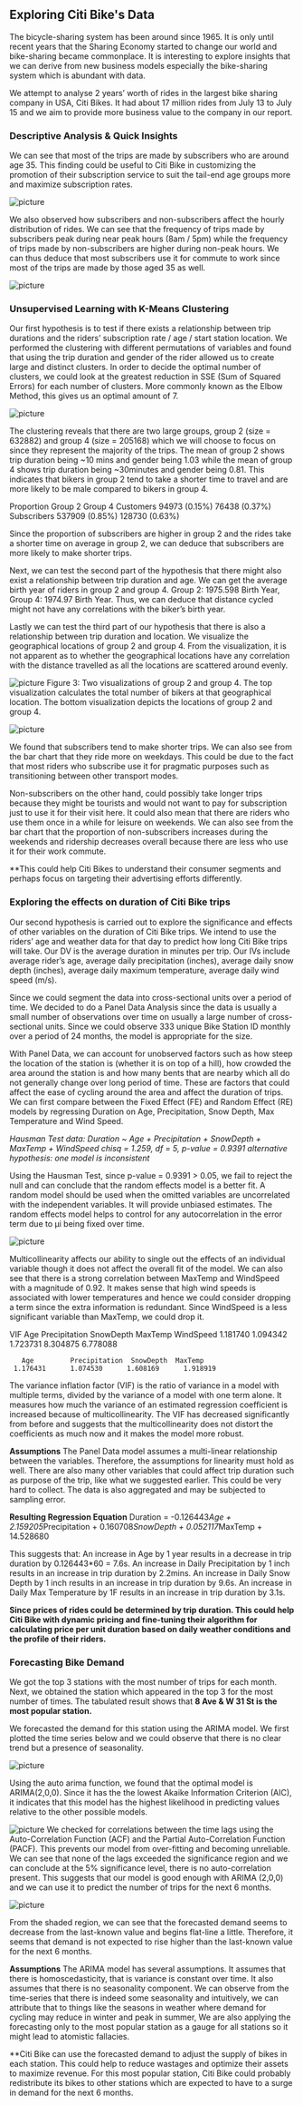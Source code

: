 ## Exploring Citi Bike's Data

The bicycle-sharing system has been around since 1965. It is only until recent years that the Sharing Economy started to change our world and bike-sharing became commonplace. It is interesting to explore insights that we can derive from new business models especially the bike-sharing system which is abundant with data. 

We attempt to analyse 2 years’ worth of rides in the largest bike sharing company in USA, Citi Bikes. It had about 17 million rides from July 13 to July 15 and we aim to provide more business value to the company in our report.

### Descriptive Analysis & Quick Insights

We can see that most of the trips are made by subscribers who are around age 35. This finding could be useful to Citi Bike in customizing the promotion of their subscription service to suit the tail-end age groups more and maximize subscription rates.

![picture](ss/1.png)

We also observed how subscribers and non-subscribers affect the hourly distribution of rides. We can see that the frequency of trips made by subscribers peak during near peak hours (8am / 5pm) while the frequency of trips made by non-subscribers are higher during non-peak hours. We can thus deduce that most subscribers use it for commute to work since most of the trips are made by those aged 35 as well.

![picture](ss/2.png)

### Unsupervised Learning with K-Means Clustering 
Our first hypothesis is to test if there exists a relationship between trip durations and the riders’ subscription rate / age / start station location. We performed the clustering with different permutations of variables and found that using the trip duration and gender of the rider allowed us to create large and distinct clusters. In order to decide the optimal number of clusters, we could look at the greatest reduction in SSE (Sum of Squared Errors) for each number of clusters. More commonly known as the Elbow Method, this gives us an optimal amount of 7. 

![picture](ss/3.png)

The clustering reveals that there are two large groups, group 2 (size = 632882) and group 4 (size = 205168) which we will choose to focus on since they represent the majority of the trips. The mean of group 2 shows trip duration being ~10 mins and gender being 1.03 while the mean of group 4 shows trip duration being ~30minutes and gender being 0.81. This indicates that bikers in group 2 tend to take a shorter time to travel and are more likely to be male compared to bikers in group 4.

Proportion   Group 2        Group 4
Customers    94973 (0.15%)  76438 (0.37%)
Subscribers  537909 (0.85%) 128730 (0.63%)

Since the proportion of subscribers are higher in group 2 and the rides take a shorter time on average in group 2, we can deduce that subscribers are more likely to make shorter trips. 

Next, we can test the second part of the hypothesis that there might also exist a relationship between trip duration and age. We can get the average birth year of riders in group 2 and group 4.
Group 2: 1975.598 Birth Year, Group 4: 1974.97 Birth Year. 
Thus, we can deduce that distance cycled might not have any correlations with the biker’s birth year.

Lastly we can test the third part of our hypothesis that there is also a relationship between trip duration and location. We visualize the geographical locations of group 2 and group 4. From the visualization, it is not apparent as to whether the geographical locations have any correlation with the distance travelled as all the locations are scattered around evenly.

![picture](ss/4.png)
Figure 3: Two visualizations of group 2 and group 4. The top visualization calculates the total number of bikers at that geographical location. The bottom visualization depicts the locations of group 2 and group 4. 

![picture](ss/5.png)

We found that subscribers tend to make shorter trips. We can also see from the bar chart that they ride more on weekdays. This could be due to the fact that most riders who subscribe use it for pragmatic purposes such as transitioning between other transport modes. 

Non-subscribers on the other hand, could possibly take longer trips because they might be tourists and would not want to pay for subscription just to use it for their visit here. It could also mean that there are riders who use them once in a while for leisure on weekends. We can also see from the bar chart that the proportion of non-subscribers increases during the weekends and ridership decreases overall because there are less who use it for their work commute. 

**This could help Citi Bikes to understand their consumer segments and perhaps focus on targeting their advertising efforts differently.

### Exploring the effects on duration of Citi Bike trips
Our second hypothesis is carried out to explore the significance and effects of other variables on the duration of Citi Bike trips. We intend to use the riders’ age and weather data for that day to predict how long Citi Bike trips will take. Our DV is the average duration in minutes per trip. Our IVs include average rider’s age, average daily precipitation (inches), average daily snow depth (inches), average daily maximum temperature, average daily wind speed (m/s).

Since we could segment the data into cross-sectional units over a period of time. We decided to do a Panel Data Analysis since the data is usually a small number of observations over time on usually a large number of cross-sectional units. Since we could observe 333 unique Bike Station ID monthly over a period of 24 months, the model is appropriate for the size. 

With Panel Data, we can account for unobserved factors such as how steep the location of the station is (whether it is on top of a hill), how crowded the area around the station is and how many bents that are nearby which all do not generally change over long period of time. These are factors that could affect the ease of cycling around the area and affect the duration of trips. 
We can first compare between the Fixed Effect (FE) and Random Effect (RE) models by regressing Duration on Age, Precipitation, Snow Depth, Max Temperature and Wind Speed.

_Hausman Test
data:  Duration ~ Age + Precipitation + SnowDepth + MaxTemp + WindSpeed
chisq = 1.259, df = 5, p-value = 0.9391
alternative hypothesis: one model is inconsistent_

Using the Hausman Test,  since p-value = 0.9391 > 0.05, we fail to reject the null and can conclude that the random effects model is a better fit. A random model should be used when the omitted variables are uncorrelated with the independent variables. It will provide unbiased estimates. The random effects model helps to control for any autocorrelation in the error term due to μi being fixed over time.

![picture](ss/6.png)

Multicollinearity affects our ability to single out the effects of an individual variable though it does not affect the overall fit of the model.  We can also see that there is a strong correlation between MaxTemp and WindSpeed with a magnitude of 0.92. It makes sense that high wind speeds is associated with lower temperatures and hence we could consider dropping a term since the extra information is redundant. Since WindSpeed is a less significant variable than MaxTemp, we could drop it.

VIF
       Age         Precipitation  SnowDepth    MaxTemp    WindSpeed 
     1.181740      1.094342      1.723731      8.304875      6.778088

       Age         Precipitation  SnowDepth  MaxTemp 
     1.176431      1.074530      1.608169      1.918919 

The variance inflation factor (VIF) is the ratio of variance in a model with multiple terms, divided by the variance of a model with one term alone. It measures how much the variance of an estimated regression coefficient is increased because of multicollinearity.
The VIF has decreased significantly from before and suggests that the multicollinearity does not distort the coefficients as much now and it makes the model more robust.

**Assumptions**
The Panel Data model assumes a multi-linear relationship between the variables. Therefore, the assumptions for linearity must hold as well. There are also many other variables that could affect trip duration such as purpose of the trip, like what we suggested earlier. This could be very hard to collect. The data is also aggregated and may be subjected to sampling error.

**Resulting Regression Equation**
Duration = -0.126443*Age + 2.159205*Precipitation + 0.160708*SnowDepth + 0.052117*MaxTemp + 14.528680

This suggests that:
An increase in Age by 1 year results in a decrease in trip duration by 0.126443*60 = 7.6s.
An increase in Daily Precipitation by 1 inch results in an increase in trip duration by 2.2mins.
An increase in Daily Snow Depth by 1 inch results in an increase in trip duration by 9.6s.
An increase in Daily Max Temperature by 1F results in an increase in trip duration by 3.1s.

**Since prices of rides could be determined by trip duration. This could help Citi Bike with dynamic pricing and fine-tuning their algorithm for calculating price per unit duration based on daily weather conditions and the profile of their riders.**

### Forecasting Bike Demand
We got the top 3 stations with the most number of trips for each month. Next, we obtained the station which appeared in the top 3 for the most number of times. The tabulated result shows that **8 Ave & W 31 St is the most popular station.**

We forecasted the demand for this station using the ARIMA model. We first plotted the time series below and we could observe that there is no clear trend but a presence of seasonality.

![picture](ss/7.jpg)

Using the auto arima function, we found that the optimal model is ARIMA(2,0,0). Since it has the the lowest Akaike Information Criterion (AIC), it indicates that this model has the highest likelihood in predicting values relative to the other possible models.

![picture](ss/8.jpg)
We checked for correlations between the time lags using the Auto-Correlation Function (ACF) and the Partial Auto-Correlation Function (PACF). This prevents our model from over-fitting and becoming unreliable. We can see that none of the lags exceeded the significance region and we can conclude at the 5% significance level, there is no auto-correlation present. This suggests that our model is good enough with ARIMA (2,0,0) and we can use it to predict the number of trips for the next 6 months. 

![picture](ss/9.jpg)

From the shaded region, we can see that the forecasted demand seems to decrease from the last-known value and begins flat-line a little. Therefore, it seems that demand is not expected to rise higher than the last-known value for the next 6 months. 

**Assumptions**
The ARIMA model has several assumptions. It assumes that there is homoscedasticity, that is variance is constant over time. It also assumes that there is no seasonality component. We can observe from the time-series that there is indeed some seasonality and intuitively, we can attribute that to things like the seasons in weather where demand for cycling may reduce in winter and peak in summer, We are also applying the forecasting only to the most popular station as a gauge for all stations so it might lead to atomistic fallacies.

**Citi Bike can use the forecasted demand to adjust the supply of bikes in each station. This could help to reduce wastages and optimize their assets to maximize revenue. For this most popular station, Citi Bike could probably redistribute its bikes to other stations which are expected to have to a surge in demand for the next 6 months.
